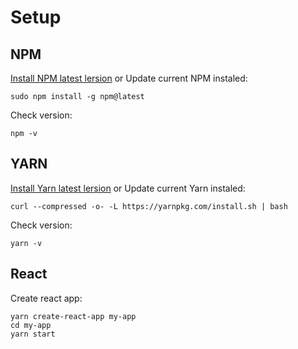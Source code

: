 # Setup

## NPM

[Install NPM latest lersion](https://github.com/nodesource/distributions/blob/master/README.md#installation-instructions) or Update current NPM instaled:

`sudo npm install -g npm@latest`

Check version:

`npm -v`

## YARN

[Install Yarn latest lersion](https://classic.yarnpkg.com/en/docs/install#debian-stable) or Update current Yarn instaled:

`curl --compressed -o- -L https://yarnpkg.com/install.sh | bash`

Check version:

`yarn -v`

## React

Create react app:

```
yarn create-react-app my-app
cd my-app
yarn start
```
